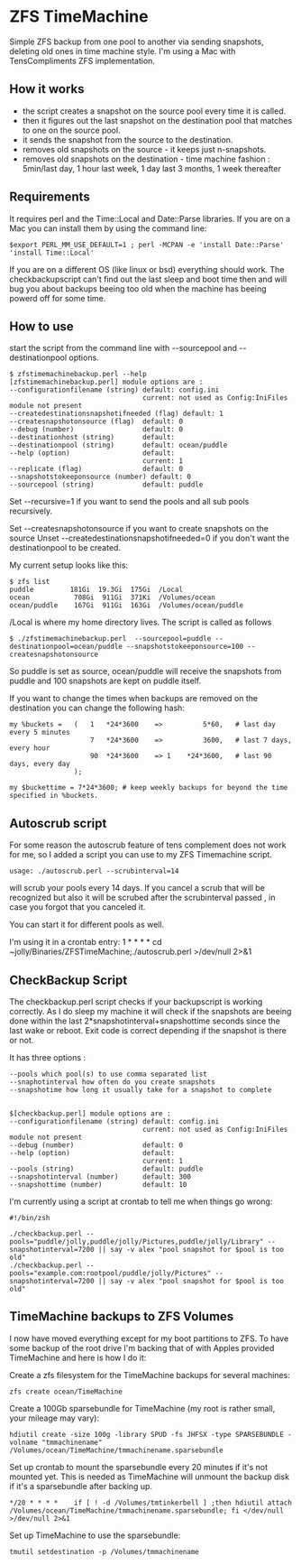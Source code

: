 
ZFS TimeMachine
===============

Simple ZFS backup from one pool to another via sending snapshots, deleting old ones in time machine style. I'm using a Mac with TensCompliments ZFS implementation.


How it works
------------

- the script creates a snapshot on the source pool every time it is called.
- then it figures out the last snapshot on the destination pool that matches to one on the source pool.
- it sends the snapshot from the source to the destination.
- removes old snapshots on the source - it keeps just n-snapshots.
- removes old snapshots on the destination - time machine fashion : 5min/last day, 1 hour last week, 1 day last 3 months, 1 week thereafter


Requirements
------------
It requires perl and the Time::Local and Date::Parse libraries. If you are on a Mac you can install them by using the command line:

	$export PERL_MM_USE_DEFAULT=1 ; perl -MCPAN -e 'install Date::Parse' 'install Time::Local'

If you are on a different OS (like linux or bsd) everything should work. The checkbackupscript can't find out the last sleep and boot time then and will bug you about backups beeing too old when the machine has beeing powerd off for some time.

How to use
--------------

start the script from the command line with --sourcepool and --destinationpool options.

	$ zfstimemachinebackup.perl --help
	[zfstimemachinebackup.perl] module options are :
	--configurationfilename (string) default: config.ini
									 current: not used as Config:IniFiles module not present	
	--createdestinationsnapshotifneeded (flag) default: 1	
	--createsnapshotonsource (flag)  default: 0	
	--debug (number)                 default: 0	
	--destinationhost (string)       default: 	
	--destinationpool (string)       default: ocean/puddle	
	--help (option)                  default: 
									 current: 1	
	--replicate (flag)               default: 0	
	--snapshotstokeeponsource (number) default: 0	
	--sourcepool (string)            default: puddle


Set --recursive=1 if you want to send the pools and all sub pools recursively.

Set --createsnapshotonsource if you want to create snapshots on the source
Unset --createdestinationsnapshotifneeded=0 if you don't want the destinationpool to be created.


My current setup looks like this:

	$ zfs list
	puddle         181Gi  19.3Gi  175Gi  /Local
	ocean           708Gi  911Gi  371Ki  /Volumes/ocean
	ocean/puddle    167Gi  911Gi  163Gi  /Volumes/ocean/puddle

/Local is where my home directory lives. The script is called as follows
	
	$ ./zfstimemachinebackup.perl  --sourcepool=puddle --destinationpool=ocean/puddle --snapshotstokeeponsource=100 --createsnapshotonsource
	

So puddle is set as source, ocean/puddle will receive the snapshots from puddle and 100 snapshots are kept on puddle itself.

If you want to change the times when backups are removed on the destination you can change the following hash:

	my %buckets = 	(	1	*24*3600	=> 			5*60,	# last day every 5 minutes
						7	*24*3600 	=> 			3600,	# last 7 days, every hour
						90	*24*3600	=> 1	*24*3600,	# last 90 days, every day
					);

	my $buckettime = 7*24*3600; # keep weekly backups for beyond the time specified in %buckets.



Autoscrub script
----------------
For some reason the autoscrub feature of tens complement does not work for me, so I added a script you can use to my ZFS Timemachine script.

	usage: ./autoscrub.perl --scrubinterval=14

will scrub your pools every 14 days. If you cancel a scrub that will be recognized but also it will be scrubed after the scrubinterval passed , in case you forgot that you canceled it.

You can start it for different pools as well.

I'm using it in a crontab entry: 
	1 * * * * cd ~jolly/Binaries/ZFSTimeMachine;./autoscrub.perl >/dev/null 2>&1



CheckBackup Script
-------------------

The checkbackup.perl script  checks if your backupscript is working correctly. As I do sleep my machine it will check if the snapshots are beeing done within the last 2*snapshotinterval+snapshottime seconds since the last wake or reboot. Exit code is correct depending if the snapshot is there or not.

It has three options :

	--pools which pool(s) to use comma separated list
	--snaphotinterval how often do you create snapshots
	--snapshotime how long it usually take for a snapshot to complete
	

	$[checkbackup.perl] module options are :
	--configurationfilename (string) default: config.ini
									 current: not used as Config:IniFiles module not present	
	--debug (number)                 default: 0	
	--help (option)                  default: 
									 current: 1	
	--pools (string)                 default: puddle	
	--snapshotinterval (number)      default: 300	
	--snapshottime (number)          default: 10



I'm currently using a script at crontab to tell me when things go wrong:
	
	#!/bin/zsh

	./checkbackup.perl --pools="puddle/jolly,puddle/jolly/Pictures,puddle/jolly/Library" --snapshotinterval=7200 || say -v alex "pool snapshot for $pool is too old"
	./checkbackup.perl --pools="example.com:rootpool/puddle/jolly/Pictures" --snapshotinterval=7200 || say -v alex "pool snapshot for $pool is too old"



TimeMachine backups to ZFS Volumes
----------------------------------
I now have moved everything except for my boot partitions to ZFS. To have some backup of the root drive I'm backing that of with Apples provided TimeMachine and here is how I do it:

Create a zfs filesystem for the TimeMachine backups for several machines:

	zfs create ocean/TimeMachine


Create a 100Gb sparsebundle for TimeMachine (my root is rather small, your mileage may vary):

	hdiutil create -size 100g -library SPUD -fs JHFSX -type SPARSEBUNDLE -volname "tmmachinename" /Volumes/ocean/TimeMachine/tmmachinename.sparsebundle


Set up crontab to mount the sparsebundle every 20 minutes if it's not mounted yet. This is needed as TimeMachine will unmount the backup disk if it's a sparsebundle after backing up.

	*/20 * * * *	if [ ! -d /Volumes/tmtinkerbell ] ;then hdiutil attach /Volumes/ocean/TimeMachine/tmmachinename.sparsebundle; fi </dev/null >/dev/null 2>&1


Set up TimeMachine to use the sparsebundle:

	tmutil setdestination -p /Volumes/tmmachinename


